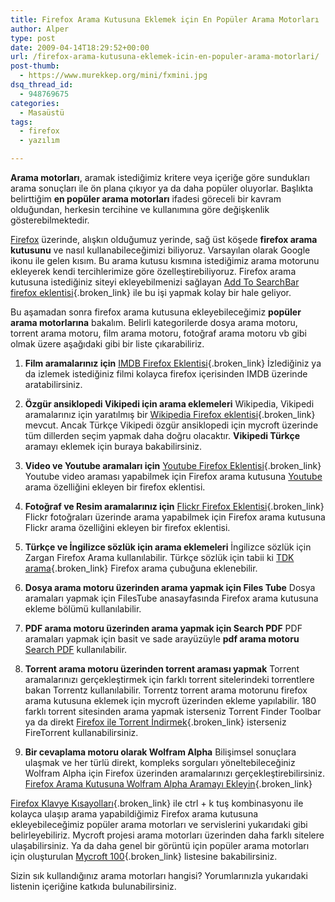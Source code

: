 ```yaml
---
title: Firefox Arama Kutusuna Eklemek için En Popüler Arama Motorları
author: Alper
type: post
date: 2009-04-14T18:29:52+00:00
url: /firefox-arama-kutusuna-eklemek-icin-en-populer-arama-motorlari/
post-thumb:
  - https://www.murekkep.org/mini/fxmini.jpg
dsq_thread_id:
  - 948769675
categories:
  - Masaüstü
tags:
  - firefox
  - yazılım

---
```

**Arama motorları**, aramak istediğimiz kritere veya içeriğe göre sundukları arama sonuçları ile ön plana çıkıyor ya da daha popüler oluyorlar. Başlıkta belirttiğim **en popüler arama motorları** ifadesi göreceli bir kavram olduğundan, herkesin tercihine ve kullanımına göre değişkenlik gösterebilmektedir. 

[Firefox][1] üzerinde, alışkın olduğumuz yerinde, sağ üst köşede **firefox arama kutusunu** ve nasıl kullanabileceğimizi biliyoruz. Varsayılan olarak Google ikonu ile gelen kısım. Bu arama kutusu kısmına istediğimiz arama motorunu ekleyerek kendi tercihlerimize göre özelleştirebiliyoruz. Firefox arama kutusuna istediğiniz siteyi ekleyebilmenizi sağlayan [Add To SearchBar firefox eklentisi][2]{.broken_link} ile bu işi yapmak kolay bir hale geliyor.

Bu aşamadan sonra firefox arama kutusuna ekleyebileceğimiz **popüler arama motorlarına** bakalım. Belirli kategorilerde dosya arama motoru, torrent arama motoru, film arama motoru, fotoğraf arama motoru vb gibi olmak üzere aşağıdaki gibi bir liste çıkarabiliriz.<!--more-->

  1. **Film aramalarınız için** [IMDB Firefox Eklentisi][3]{.broken_link}
İzlediğiniz ya da izlemek istediğiniz filmi kolayca firefox içerisinden IMDB üzerinde aratabilirsiniz. 

  2. **Özgür ansiklopedi Vikipedi için arama eklemeleri**
Wikipedia, Vikipedi aramalarınız için yaratılmış bir [Wikipedia Firefox eklentisi][4]{.broken_link} mevcut. Ancak Türkçe Vikipedi özgür ansiklopedi için mycroft üzerinde tüm dillerden seçim yapmak daha doğru olacaktır. **Vikipedi Türkçe** aramayı eklemek için buraya bakabilirsiniz. 

  3. **Video ve Youtube aramaları için** [Youtube Firefox Eklentisi][5]{.broken_link}
Youtube video araması yapabilmek için Firefox arama kutusuna [Youtube][6] arama özelliğini ekleyen bir firefox eklentisi. 

  4. **Fotoğraf ve Resim aramalarınız için** [Flickr Firefox Eklentisi][7]{.broken_link}
Flickr fotoğraları üzerinde arama yapabilmek için Firefox arama kutusuna Flickr arama özelliğini ekleyen bir firefox eklentisi. 

  5. **Türkçe ve İngilizce sözlük için arama eklemeleri**
İngilizce sözlük için Zargan Firefox Arama kullanılabilir. Türkçe sözlük için tabii ki [TDK arama][8]{.broken_link} Firefox arama çubuğuna eklenebilir. 

  6. **Dosya arama motoru üzerinden arama yapmak için Files Tube**
Dosya aramaları yapmak için FilesTube anasayfasında Firefox arama kutusuna ekleme bölümü kullanılabilir.

  7. **PDF arama motoru üzerinden arama yapmak için Search PDF**
PDF aramaları yapmak için basit ve sade arayüzüyle **pdf arama motoru** [Search PDF][9] kullanılabilir. 

  8. **Torrent arama motoru üzerinden torrent araması yapmak**
Torrent aramalarınızı gerçekleştirmek için farklı torrent sitelerindeki torrentlere bakan Torrentz kullanılabilir. Torrentz torrent arama motorunu firefox arama kutusuna eklemek için mycroft üzerinden ekleme yapılabilir. 180 farklı torrent sitesinden arama yapmak isterseniz Torrent Finder Toolbar ya da direkt [Firefox ile Torrent İndirmek][10]{.broken_link} isterseniz FireTorrent kullanabilirsiniz. 

  9. **Bir cevaplama motoru olarak Wolfram Alpha**
Bilişimsel sonuçlara ulaşmak ve her türlü direkt, kompleks sorguları yöneltebileceğiniz Wolfram Alpha için Firefox üzerinden aramalarınızı gerçekleştirebilirsiniz. [Firefox Arama Kutusuna Wolfram Alpha Aramayı Ekleyin][11]{.broken_link} </ol> 

[Firefox Klavye Kısayolları][12]{.broken_link} ile ctrl + k tuş kombinasyonu ile kolayca ulaşıp arama yapabildiğimiz Firefox arama kutusuna ekleyebileceğimiz popüler arama motorları ve servislerini yukarıdaki gibi belirleyebiliriz. Mycroft projesi arama motorları üzerinden daha farklı sitelere ulaşabilirsiniz. Ya da daha genel bir görüntü için popüler arama motorları için oluşturulan [Mycroft 100][13]{.broken_link} listesine bakabilirsiniz.

Sizin sık kullandığınız arama motorları hangisi? Yorumlarınızla yukarıdaki listenin içeriğine katkıda bulunabilirsiniz.

 [1]: https://getfirefox.com
 [2]: https://www.murekkep.org/firefox-arama-kutusuna-istediginiz-siteyi-ekleyin-369
 [3]: https://addons.mozilla.org/en-US/firefox/addon/4605
 [4]: https://addons.mozilla.org/en-US/firefox/addon/4614
 [5]: https://addons.mozilla.org/en-US/firefox/addon/10423
 [6]: https://www.murekkep.org/etiket/youtube
 [7]: https://addons.mozilla.org/en-US/firefox/addon/4602
 [8]: https://mycroft.mozdev.org/search-engines.html?name=http%3A%2F%2Fwww.tdk.gov.tr
 [9]: https://search-pdf-books.com/
 [10]: https://www.murekkep.org/firetorrent-firefox-ile-torrent-indirin-905
 [11]: https://www.murekkep.org/firefox-arama-kutusuna-wolfram-alpha-aramayi-ekleyin-2906
 [12]: https://www.murekkep.org/firefox-klavye-kisayollari-261
 [13]: https://mycroft.mozdev.org/dlstats.html